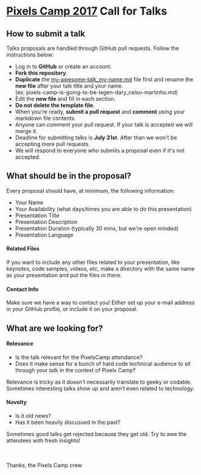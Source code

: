 # [Pixels Camp 2017](https://pixels.camp) Call for Talks


## How to submit a talk

Talks proposals are handled through GitHub pull requests. Follow the instructions below:

* Log in to **GitHub** or create an account.
* **Fork this repository**.
* **Duplicate** the [my-awesome-talk_my-name.md](https://github.com/PixelsCamp/talks/blob/master/my-awesome-talk_my-name.md) file first and rename the **new file** after your talk title and your name.  
(ex: pixels-camp-is-going-to-be-legen-dary_celso-martinho.md)
* Edit the **new file** and fill in each section.
* **Do not delete the template file.**
* When you're ready, **submit a pull request** and **comment** using your markdown file contents.
* Anyone can comment your pull request. If your talk is accepted we will merge it.
* Deadline for submitting talks is **July 31st**. After than we won't be accepting more pull requests.
* We will respond to everyone who submits a proposal even if it's not accepted.


## What should be in the proposal?

Every proposal should have, at minimum, the following information: 

* Your Name
* Your Availability (what days/times you are able to do this presentation)
* Presentation Title
* Presentation Description
* Presentation Duration (typically 30 mins, but we're open minded)
* Presentation Language


#### Related Files

If you want to include any other files related to your presentation, like keynotes, code samples, videos, etc, make a directory with the same name as your presentation and put the files in there.

#### Contact Info

Make sure we have a way to contact you! Either set up your e-mail address in your GitHub profile, or include it on your proposal.


## What are we looking for?

#### Relevance

* Is the talk relevant for the PixelsCamp attendance?
* Does it make sense for a bunch of hard code technical audience to sit through your talk in the context of Pixels Camp?

Relevance is tricky as it doesn’t necessarily translate to geeky or codable. Sometimes interesting talks show up and aren’t even related to technology.

#### Novelty

* Is it old news?
* Has it been heavily discussed in the past?

Sometimes good talks get rejected because they get old. Try to awe the attendees with fresh insights!

<br>
<br>
Thanks, the Pixels Camp crew
